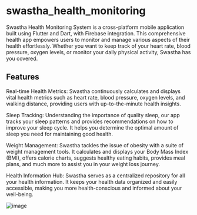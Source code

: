# swastha_health_monitoring

Swastha Health Monitoring System is a cross-platform mobile application built using Flutter and Dart, with Firebase integration. This comprehensive health app empowers users to monitor and manage various aspects of their health effortlessly. Whether you want to keep track of your heart rate, blood pressure, oxygen levels, or monitor your daily physical activity, Swastha has you covered.

## Features

Real-time Health Metrics: Swastha continuously calculates and displays vital health metrics such as heart rate, blood pressure, oxygen levels, and walking distance, providing users with up-to-the-minute health insights.

Sleep Tracking: Understanding the importance of quality sleep, our app tracks your sleep patterns and provides recommendations on how to improve your sleep cycle. It helps you determine the optimal amount of sleep you need for maintaining good health.

Weight Management: Swastha tackles the issue of obesity with a suite of weight management tools. It calculates and displays your Body Mass Index (BMI), offers calorie charts, suggests healthy eating habits, provides meal plans, and much more to assist you in your weight loss journey.

Health Information Hub: Swastha serves as a centralized repository for all your health information. It keeps your health data organized and easily accessible, making you more health-conscious and informed about your well-being.

![image](https://github.com/khshohag99/Swastha_Health_Monitoring_App/assets/115762775/f431ede2-4b0b-458b-b80c-74738af9c0ee)

